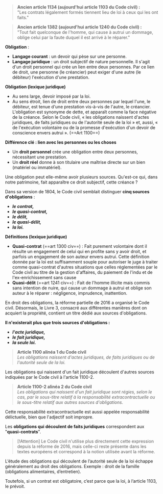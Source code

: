 > **Ancien article 1134 (aujourd'hui article 1103 du Code civil) :**  
> "Les contrats légalement formés tiennent lieu de loi à ceux qui les ont faits."

> **Ancien article 1382 (aujourd'hui article 1240 du Code civil) :**  
> "Tout fait quelconque de l'homme, qui cause à autrui un dommage, oblige celui par la faute duquel il est arrivé à le réparer."

**Obligation** :
- **Langage courant** : un devoir qui pèse sur une personne.
- **Langage juridique** : un droit subjectif de nature personnelle. Il s'agit d'un droit personnel qui crée un lien entre deux personnes. Par ce lien de droit, une personne (le créancier) peut exiger d'une autre (le débiteur) l'exécution d'une prestation.

**Obligation (lexique juridique)**
- Au sens large, devoir imposé par la loi. 
- Au sens étroit, lien de droit entre deux personnes par lequel l'une, le débiteur, est tenue d'une prestation vis-à-vis de l'autre, le créancier. L'obligation est synonyme de dette, et apparaît comme la face négative de la créance. Selon le Code civil, « les obligations naissent d'actes juridiques, de faits juridiques ou de l'autorité seule de la loi » et, aussi, « de l'exécution volontaire ou de la promesse d'exécution d'un devoir de conscience envers autrui ». (==Art 1100==)

**Différence clé : lien avec les personnes ou les choses**
- Un **droit personnel** crée une obligation entre deux personnes, nécessitant une prestation.
- Un **droit réel** donne à son titulaire une maîtrise directe sur un bien (matériel ou immatériel).

Une obligation peut elle-même avoir plusieurs sources. Qu'est-ce qui, dans notre patrimoine, fait apparaître ce droit subjectif, cette créance ?

Dans sa version de 1804, le Code civil semblait distinguer **cinq sources d'obligations** :
- ***le contrat,***
- ***le quasi-contrat,***
- ***le délit,***
- ***le quasi-délit,***
- ***la loi.***

**Définitions (lexique juridique)**
- **Quasi-contrat** (==art 1300 civ==) : Fait purement volontaire dont il résulte un engagement de celui qui en profite sans y avoir droit, et parfois un engagement de son auteur envers autrui. Cette définition donnée par la loi est suffisamment souple pour autoriser le juge à traiter comme quasi-contrat d'autres situations que celles réglementées par le Code civil au titre de la gestion d'affaires, du paiement de l'indu et de l'ex-enrichissement sans cause 
- **Quasi-délit** (==art 1241 civ==) : Fait de l'homme illicite mais commis sans intention de nuire, qui cause un dommage à autrui et oblige son auteur à le réparer : négligence, imprudence, inattention.

En droit des obligations, la réforme partielle de 2016 a organisé le Code civil. Désormais, le Livre 3, consacré aux différentes manières dont on acquiert la propriété, contient un titre dédié aux sources d'obligations.

**Il n'existerait plus que trois sources d'obligations :**
- ***l'acte juridique,***
- ***le fait juridique,***
- ***la seule loi.***

> **Article 1100 alinéa 1 du Code civil**  
> *Les obligations naissent d'actes juridiques, de faits juridiques ou de l'autorité seule de la loi.*

Les obligations qui naissent d'un fait juridique découlent d'autres sources indiquées par le Code civil à l'article 1100-2.

> **Article 1100-2 alinéa 2 du Code civil**  
> *Les obligations qui naissent d'un fait juridique sont régies, selon le cas, par le sous-titre relatif à la responsabilité extracontractuelle ou le sous-titre relatif aux autres sources d'obligations.*

Cette responsabilité extracontractuelle est aussi appelée responsabilité délictuelle, bien que l'adjectif soit impropre.

Les **obligations qui découlent de faits juridiques** correspondent aux "**quasi-contrats**". 

>[!Attention]
>Le Code civil n'utilise plus directement cette expression depuis la réforme de 2016, mais celle-ci reste présente dans les textes européens et correspond à la notion utilisée avant la réforme.

L’étude des obligations qui découlent de l’autorité seule de la loi échappe généralement au droit des obligations. Exemple : droit de la famille (obligations alimentaires, d’entretien).

Toutefois, si un contrat est obligatoire, c’est parce que la loi, à l’article 1103, le prévoit.